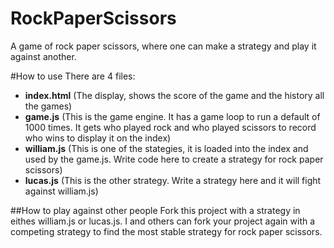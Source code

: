 # RockPaperScissors
A game of rock paper scissors, where one can make a strategy and play it against another.

#How to use
There are 4 files:
- **index.html** (The display, shows the score of the game and the history all the games)
- **game.js** (This is the game engine. It has a game loop to run a default of 1000 times. It gets who played rock and who played scissors to record who wins to display it on the index)
- **william.js** (This is one of the stategies, it is loaded into the index and used by the game.js. Write code here to create a strategy for rock paper scissors)
- **lucas.js** (This is the other strategy. Write a strategy here and it will fight against william.js)

##How to play against other people
Fork this project with a strategy in eithes william.js or lucas.js.
I and others can fork your project again with a competing strategy to find the most stable strategy for rock paper scissors.
